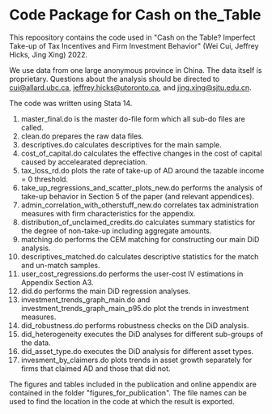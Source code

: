 # Code Package for Cash on the_Table

This repoository contains the code used in "Cash on the Table? Imperfect Take-up of Tax Incentives and Firm Investment Behavior" (Wei Cui, Jeffrey Hicks, Jing Xing) 2022. 

We use data from one large anonymous province in China. The data itself is proprietary. Questions about the analysis should be directed to cui@allard.ubc.ca, jeffrey.hicks@utoronto.ca, and jing.xing@sjtu.edu.cn.


The code was written using Stata 14.

1. master_final.do is the master do-file form which all sub-do files are called. 
2. clean.do prepares the raw data files.
3. descriptives.do calculates descriptives for the main sample.
4. cost_of_capital.do calculates the effective changes in the cost of capital caused by accelearated depreciation.
5. tax_loss_rd.do plots the rate of take-up of AD around the tazable income = 0 threshold.
6. take_up_regressions_and_scatter_plots_new.do performs the analysis of take-up behavior in Section 5 of the paper (and relevant appendices).
7. admin_correlation_with_otherstuff_new.do correlates tax administration measures with firm characteristics for the appendix.
8. distribution_of_unclaimed_credits.do calculates summary statistics for the degree of non-take-up including aggregate amounts.
9. matching.do performs the CEM matching for constructing our main DiD analysis.
10. descriptives_matched.do calculates descriptive statistics for the match and un-match samples.
11. user_cost_regressions.do performs the user-cost IV estimations in Appendix Section A3. 
12. did.do performs the main DiD regression analyses.
13. investment_trends_graph_main.do and investment_trends_graph_main_p95.do plot the trends in investment measures.
14. did_robustness.do performs robustness checks on the DiD analysis.
15. did_heterogeneity executes the DiD analyses for different sub-groups of the data.
16. did_asset_type.do executes the DiD analysis for different asset types.
17. invesment_by_claimers.do plots trends in asset growth separately for firms that claimed AD and those that did not.


The figures and tables included in the publication and online appendix are contained in the folder "figures_for_publication". The file names can be used to find the location in the code at which the result is exported.
